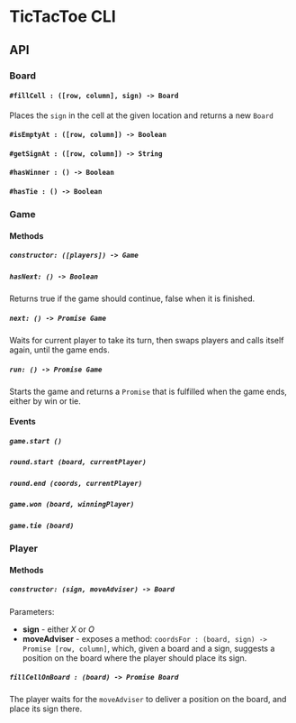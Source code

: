 # TicTacToe CLI

## API

### Board

#### `#fillCell : ([row, column], sign) -> Board`
Places the `sign` in the cell at the given location and returns a new `Board`

#### `#isEmptyAt : ([row, column]) -> Boolean`

#### `#getSignAt : ([row, column]) -> String`

#### `#hasWinner : () -> Boolean`

#### `#hasTie : () -> Boolean`

### Game

#### Methods

##### `constructor: ([players]) -> Game`

##### `hasNext: () -> Boolean`
Returns true if the game should continue, false when it is finished.

##### `next: () -> Promise Game`
Waits for current player to take its turn, then swaps players and calls itself again, until the game ends.

##### `run: () -> Promise Game`
Starts the game and returns a `Promise` that is fulfilled when the game ends, either by win or tie.

#### Events

##### `game.start ()`

##### `round.start (board, currentPlayer)`

##### `round.end (coords, currentPlayer)`

##### `game.won (board, winningPlayer)`

##### `game.tie (board)`

### Player
#### Methods

##### `constructor: (sign, moveAdviser) -> Board`
Parameters:
- __sign__ - either _X_ or _O_ 
- __moveAdviser__ - exposes a method: `coordsFor : (board, sign) -> Promise [row, column]`, which, given a board and a sign, suggests a position on the board where the player should place its sign.

##### `fillCellOnBoard : (board) -> Promise Board`
The player waits for the `moveAdviser` to deliver a position on the board, and place its sign there.